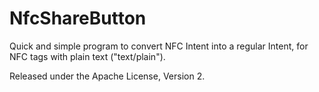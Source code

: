 NfcShareButton
==============

Quick and simple program to convert NFC Intent into a regular Intent, for NFC tags with plain text ("text/plain").

Released under the Apache License, Version 2.

